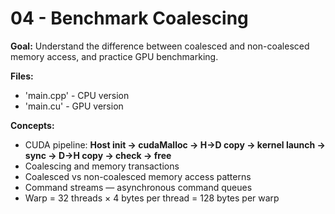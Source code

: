 # 04 - Benchmark Coalescing 

**Goal:**
Understand the difference between coalesced and non-coalesced memory access, and practice GPU benchmarking.

**Files:**
- 'main.cpp' - CPU version
- 'main.cu' - GPU version

**Concepts:**
- CUDA pipeline: **Host init → cudaMalloc → H→D copy → kernel launch → sync → D→H copy → check → free**  
- Coalescing and memory transactions  
- Coalesced vs non-coalesced memory access patterns  
- Command streams — asynchronous command queues  
- Warp = 32 threads × 4 bytes per thread = 128 bytes per warp